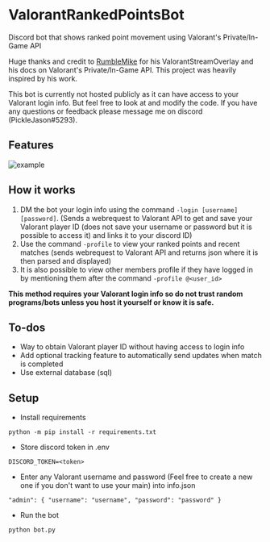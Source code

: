 # ValorantRankedPointsBot
Discord bot that shows ranked point movement using Valorant's Private/In-Game API

Huge thanks and credit to [RumbleMike](https://github.com/RumbleMike) for his ValorantStreamOverlay and his docs on Valorant's Private/In-Game API. This project was heavily inspired by his work.

This bot is currently not hosted publicly as it can have access to your Valorant login info. But feel free to look at and modify the code. If you have any questions or feedback please message me on discord (PickleJason#5293).

## Features
![example](https://i.gyazo.com/f66181e28dda3da4915c2889a333bf9a.png)

## How it works
1. DM the bot your login info using the command `-login [username] [password]`. (Sends a webrequest to Valorant API to get and save your Valorant player ID (does not save your username or password but it is possible to access it) and links it to your discord ID)
3. Use the command `-profile` to view your ranked points and recent matches (sends webrequest to Valorant API and returns json where it is then parsed and displayed)
4. It is also possible to view other members profile if they have logged in by mentioning them after the command `-profile @<user_id>`

**This method requires your Valorant login info so do not trust random programs/bots unless you host it yourself or know it is safe.**

## To-dos
* Way to obtain Valorant player ID without having access to login info
* Add optional tracking feature to automatically send updates when match is completed
* Use external database (sql)

## Setup

* Install requirements

`python -m pip install -r requirements.txt`

* Store discord token in .env

`DISCORD_TOKEN=<token>`
* Enter any Valorant username and password (Feel free to create a new one if you don't want to use your main) into info.json

`"admin": {
        "username": "username",
        "password": "password"
    }`

* Run the bot

`python bot.py`

